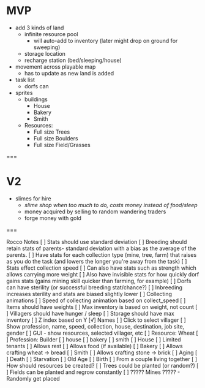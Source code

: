 # MVP

* add 3 kinds of land
    * infinite resource pool
        * will auto-add to inventory (later might drop on ground for sweeping)
    * storage location
    * recharge station (bed/sleeping/house)
* movement across playable map
    * has to update as new land is added
* task list
    * dorfs can
* sprites
    * buildings
        * House
        * Bakery
        * Smith
  * Resources:
    * Full size Trees
    * Full size Boulders
    * Full size Field/Grasses

===

# V2

* slimes for hire
    * _slime shop when too much to do, costs money instead of food/sleep_
    * money acquired by selling to random wandering traders
    * forge money with gold



===

Rocco Notes
  [ ] Stats should use standard deviation
      [ ] Breeding should retain stats of parents- standard deviation with a bias as the average of the parents.
  [ ] Have stats for each collection type (mine, tree, farm) that raises as you do the task (and lowers the longer you're away from the task)
      [ ] Stats effect collection speed
      [ ] Can also have stats such as strength which allows carrying more weight
      [ ] Also have invisible stats for how quickly dorf gains stats (gains mining skill quicker than farming, for example)
      [ ] Dorfs can have sterility (or successful breeding stat/chance?)
      [ ] Inbreeding increases sterility and stats are biased slightly lower
  [ ] Collecting animations
      [ ] Speed of collecting animation based on collect_speed
  [ ] Items should have weights
      [ ] Max inventory is based on weight, not count
  [ ] Villagers should have hunger / sleep
  [ ] Storage should have max inventory
  [ ] Z index based on Y
  [√] Names
  [ ] Click to select villager
      [ ] Show profession, name, speed, collection, house, destination, job site, gender
  [ ] GUI - show resources, selected villager, etc
  [ ] Resource: Wheat
  [ ] Profession: Builder
      [ ] house
      [ ] bakery
      [ ] smith
  [ ] House
      [ ] Limited tenants
      [ ] Allows rest
      [ ] Allows food (if available)
  [ ] Bakery
      [ ] Allows crafting wheat -> bread
  [ ] Smith
      [ ] Allows crafting stone -> brick
  [ ] Aging
  [ ] Death
      [ ] Starvation
      [ ] Old Age
  [ ] Birth
      [ ] From a couple living together
  [ ] How should resources be created?
      [ ] Trees could be planted (or random?)
      [ ] Fields can be planted and regrow constantly
      [ ] ????? Mines ????? - Randomly get placed
